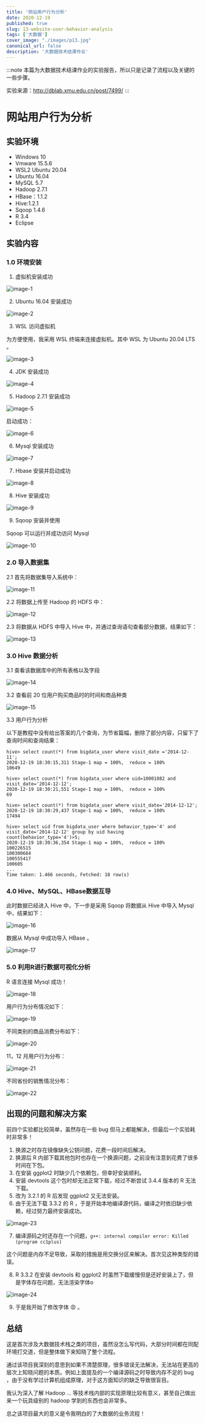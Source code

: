 ```yaml
---
title: '网站用户行为分析'
date: 2020-12-19
published: true
slug: 13-website-user-behavior-analysis
tags: ['大数据']
cover_image: "./images/p13.jpg"
canonical_url: false
description: '大数据技术结课作业'
---
```


:::note
本篇为大数据技术结课作业的实验报告，所以只是记录了流程以及关键的一些步骤。

实验来源：http://dblab.xmu.edu.cn/post/7499/
:::

# 网站用户行为分析

## 实验环境

* Windows 10
* Vmware 15.5.6 
* WSL2 Ubuntu 20.04
* Ubuntu 16.04
* MySQL 5.7
* Hadoop 2.7.1
* HBase：1.1.2
* Hive:1.2.1
* Sqoop 1.4.6
* R 3.4
* Eclipse

## 实验内容

### 1.0 环境安装

1. 虚拟机安装成功

![image-1](https://cdn.jsdelivr.net/gh/weijiew/pic@master/images/image.5woob58qbj80.png)

2. Ubuntu 16.04 安装成功

![image-2](https://cdn.jsdelivr.net/gh/weijiew/pic@master/images/image.1icldwmlfqow.png)

3. WSL 访问虚拟机

为方便使用，我采用 WSL 终端来连接虚拟机。其中 WSL 为 Ubuntu 20.04 LTS 。

![image-3](https://cdn.jsdelivr.net/gh/weijiew/pic@master/images/image.4s4qzbllrs00.png)

4. JDK 安装成功

![image-4](https://cdn.jsdelivr.net/gh/weijiew/pic@master/images/image.51dnmj6djvg0.png)

5. Hadoop 2.7.1 安装成功

![image-5](https://cdn.jsdelivr.net/gh/weijiew/pic@master/images/image.7l9gf0n7w640.png)

启动成功：

![image-6](https://cdn.jsdelivr.net/gh/weijiew/pic@master/images/image.12pmzy9rzfn.png)

6. Mysql 安装成功

![image-7](https://cdn.jsdelivr.net/gh/weijiew/pic@master/images/image.2rbfv7yuj100.png)

7. Hbase 安装并启动成功

![image-8](https://cdn.jsdelivr.net/gh/weijiew/pic@master/images/image.3vglhn5hrtq0.png)

8. Hive 安装成功

![image-9](https://cdn.jsdelivr.net/gh/weijiew/pic@master/images/image.7f4sqgrp8z40.png)

9. Sqoop 安装并使用 

Sqoop 可以运行并成功访问 Mysql

![image-10](https://cdn.jsdelivr.net/gh/weijiew/pic@master/images/image.6qxl6xwr77w0.png)


### 2.0 导入数据集

2.1 首先将数据集导入系统中：

![image-11](https://cdn.jsdelivr.net/gh/weijiew/pic@master/images/image.3ym4j8127bg0.png)

2.2 将数据上传至 Hadoop 的 HDFS 中：

![image-12](https://cdn.jsdelivr.net/gh/weijiew/pic@master/images/image.2fsm115njy80.png)

2.3 将数据从 HDFS 中导入 Hive 中，并通过查询语句查看部分数据，结果如下：

![image-13](https://cdn.jsdelivr.net/gh/weijiew/pic@master/images/image.74epy7ftr1k0.png)

### 3.0 Hive 数据分析

3.1 查看该数据库中的所有表格以及字段

![image-14](https://cdn.jsdelivr.net/gh/weijiew/pic@master/images/image.34cfajwde6y0.png)

3.2 查看前 20 位用户购买商品时的时间和商品种类

![image-15](https://cdn.jsdelivr.net/gh/weijiew/pic@master/images/image.773wkmue75k0.png)

3.3 用户行为分析

以下是教程中没有给出答案的几个查询，为节省篇幅，删除了部分内容，只留下了查询时间和查询结果：

    hive> select count(*) from bigdata_user where visit_date ='2014-12-11';
    2020-12-19 18:30:15,311 Stage-1 map = 100%,  reduce = 100%
    10649

    hive> select count(*) from bigdata_user where uid=10001082 and visit_date='2014-12-12';
    2020-12-19 18:30:21,551 Stage-1 map = 100%,  reduce = 100%
    69

    hive> select count(*) from bigdata_user where visit_date='2014-12-12';
    2020-12-19 18:30:29,437 Stage-1 map = 100%,  reduce = 100%
    17494

    hive> select uid from bigdata_user where behavior_type='4' and visit_date='2014-12-12' group by uid having count(behavior_type='4')>5;
    2020-12-19 18:30:36,354 Stage-1 map = 100%,  reduce = 100%
    100226515
    100300684
    100555417
    100605
    ...
    Time taken: 1.466 seconds, Fetched: 18 row(s)

### 4.0 Hive、MySQL、HBase数据互导

此时数据已经进入 Hive 中，下一步是采用 Sqoop 将数据从 Hive 中导入 Mysql 中，结果如下：

![image-16](https://cdn.jsdelivr.net/gh/weijiew/pic@master/images/image.3ztxxdt3fd00.png)

数据从 Mysql 中成功导入 HBase 。

![image-17](https://cdn.jsdelivr.net/gh/weijiew/pic@master/images/image.t1425qj35m8.png)

### 5.0 利用R进行数据可视化分析

R 语言连接 Mysql 成功！

![image-18](https://cdn.jsdelivr.net/gh/weijiew/pic@master/images/image.5fgxxwfxjb00.png)

用户行为分布情况如下：

![image-19](https://cdn.jsdelivr.net/gh/weijiew/pic@master/images/a2.4npqa811ery0.png)

不同类别的商品消费分布如下：

![image-20](https://cdn.jsdelivr.net/gh/weijiew/pic@master/images/a3.5k6sk11jnr00.png)

11，12 月用户行为分布：

![image-21](https://cdn.jsdelivr.net/gh/weijiew/pic@master/images/a4.8cj09bn03yg.png)

不同省份的销售情况分布：

![image-22](https://cdn.jsdelivr.net/gh/weijiew/pic@master/images/image.30okxmtn5ee0.png)

## 出现的问题和解决方案

前四个实验都比较简单，虽然存在一些 bug 但马上都能解决，但最后一个实验耗时非常多！

1. 换源之时存在镜像缺失公钥问题，花费一段时间后解决。
2. 换源后 R 内部下载其他包时也存在一个换源问题，之前没有注意到花费了很多时间在下包。
3. 在安装 ggplot2 时缺少几个依赖包，但幸好安装顺利。
4. 安装 devtools 这个包时却无法正常下载，经过不断尝试 3.4.4 版本的 R 无法下载。
5. 改为 3.2.1 的 R 后发现 ggplot2 又无法安装。
6. 由于无法下载 3.3.2 的 R ，于是开始本地编译源代码，编译之时依旧缺少依赖，经过努力最终安装成功。

![image-23](https://cdn.jsdelivr.net/gh/weijiew/pic@master/images/image.674ewf9lepg0.png)

7. 编译源码之时还存在一个问题，`g++: internal compiler error: Killed (program cc1plus)`

这个问题是内存不足导致，采取的措施是用交换分区来解决。首次见这种类型的错误。

8. R 3.3.2 在安装 devtools 和 ggplot2 时虽然下载缓慢但是还好安装上了，但是字体存在问题，无法渲染字体o

![image-24](https://cdn.jsdelivr.net/gh/weijiew/pic@master/images/image.22seykq36c9s.png)

9. 于是我开始了修改字体 😡 。

## 总结

这是首次涉及大数据技术栈之类的项目，虽然没怎么写代码，大部分时间都在同配环境打交道，但是整体做下来知晓了整个流程。

通过该项目我深刻的意思到如果不清楚原理，很多错误无法解决，无法站在更高的层次上知晓问题的本质。例如上面提及的一个编译源码之时导致内存不足的 bug ，由于没有学过计算机组成原理，对于这方面知识的缺乏导致很盲目。

我认为深入了解 Hadoop ... 等技术栈内部的实现原理比较有意义，甚至自己做出来一个玩具级别的 hadoop 学到的东西也会非常多。

总之该项目最大的意义是令我明白的了大数据的业务流程！